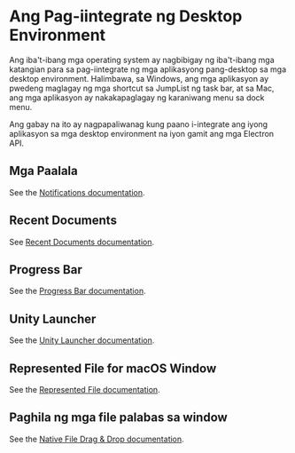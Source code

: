 # Ang Pag-iintegrate ng Desktop Environment

Ang iba't-ibang mga operating system ay nagbibigay ng iba't-ibang mga katangian para sa pag-iintegrate ng mga aplikasyong pang-desktop sa mga desktop environment. Halimbawa, sa Windows, ang mga aplikasyon ay pwedeng maglagay ng mga shortcut sa JumpList ng task bar, at sa Mac, ang mga aplikasyon ay nakakapaglagay ng karaniwang menu sa dock menu.

Ang gabay na ito ay nagpapaliwanag kung paano i-integrate ang iyong aplikasyon sa mga desktop environment na iyon gamit ang mga Electron API.

## Mga Paalala

See the [Notifications documentation](notifications.md).

## Recent Documents

See [Recent Documents documentation](recent-documents.md).

## Progress Bar

See the [Progress Bar documentation](progress-bar.md).

## Unity Launcher

See the [Unity Launcher documentation](unity-launcher.md).

## Represented File for macOS Window

See the [Represented File documentation](represented-file.md).

## Paghila ng mga file palabas sa window

See the [Native File Drag & Drop documentation](native-file-drag-drop.md).